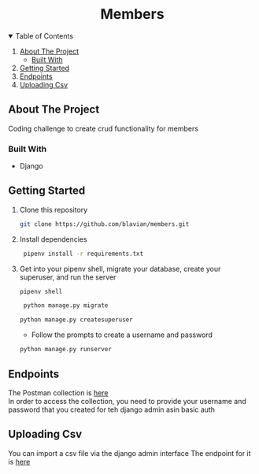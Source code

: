 
<!-- PROJECT LOGO -->
<br />
<p align="center">
  <a href=https://github.com/blavian/FireMoney/blob/main/readme.md>
  </a>



  <h1 align="center">Members</h1>
   
<!-- TABLE OF CONTENTS -->
<details open="open">
  <summary>Table of Contents</summary>
  <ol>
    <li>
      <a href="#about-the-project">About The Project</a>
      <ul>
        <li><a href="#built-with">Built With</a></li>
      </ul>
    </li>
    <li>
      <a href="#getting-started">Getting Started</a>
    <li>
     <a href="#endpoints">Endpoints</a>
    </li>
    <li>
     <a href="#uploading-csv">Uploading Csv</a>
    </li>
  </ol>
</details>



<!-- ABOUT THE PROJECT -->
## About The Project

Coding challenge to create crud functionality for members

### Built With
 
* Django



<!-- GETTING STARTED -->
## Getting Started

1. Clone this repository 

   ```bash
   git clone https://github.com/blavian/members.git
   ```

2. Install dependencies

      ```bash
       pipenv install -r requirements.txt
      ```



3. Get into your pipenv shell, migrate your database, create your superuser, and run the server

   ```bash
   pipenv shell
   ```

   ```bash
    python manage.py migrate
   ```

   ```bash
   python manage.py createsuperuser

   ```
    - Follow the prompts to create a username and password
   ```bash
   python manage.py runserver
   ```
<!-- Endpoints -->
## Endpoints
The Postman collection is [here](https://www.getpostman.com/collections/0e1e95e60b9cbe973e44)
<br>
In order to access the collection, you need to provide your username and password that you created for teh django admin asin basic auth

## Uploading Csv
You can import a csv file via the django admin interface
The endpoint for it is [here](http://127.0.0.1:8000/admin/project/members/)


